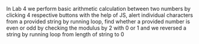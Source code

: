 In Lab 4
we perform basic arithmetic calculation between two numbers by clicking 4 respective buttons with the help of JS,
alert individual characters from a provided string by running loop,
find whether a provided number is even or odd by checking the modulus by 2 with 0 or 1
and we reversed a string by running loop from length of string to 0
